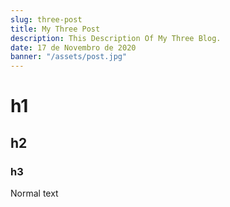 ```yaml
---
slug: three-post
title: My Three Post
description: This Description Of My Three Blog.
date: 17 de Novembro de 2020
banner: "/assets/post.jpg"
---
```


# h1

## h2

### h3

Normal text
